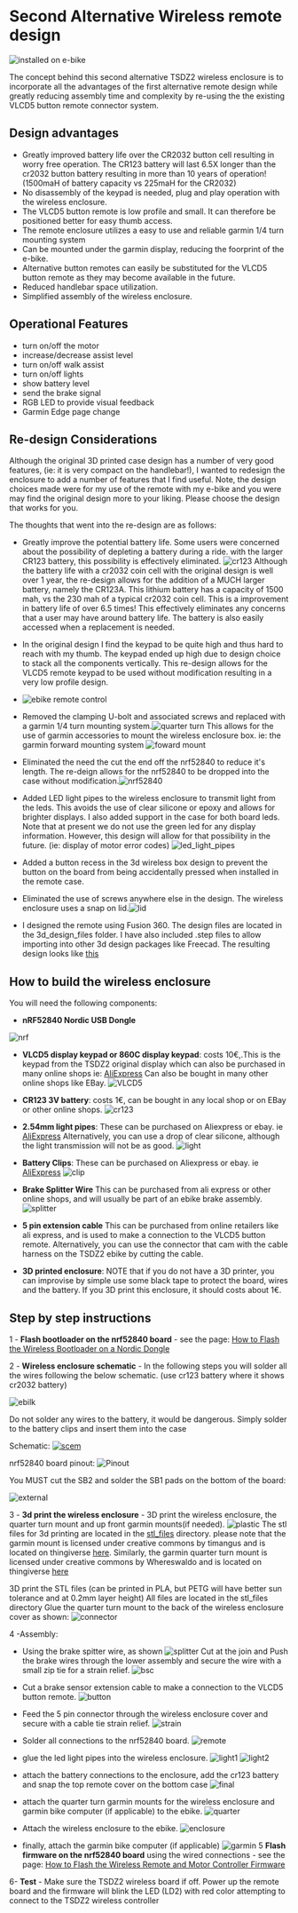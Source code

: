# Second Alternative Wireless remote design

![installed on e-bike](./bike_installation_final.jpg)

The concept behind this second alternative TSDZ2 wireless enclosure is to incorporate all the advantages of the first alternative remote design while greatly reducing assembly time and complexity by re-using the the existing VLCD5 button remote connector system.

## Design advantages

* Greatly improved battery life over the CR2032 button cell resulting in worry free operation.
The CR123 battery will last 6.5X longer than the cr2032 button battery resulting in more than 10 years of operation! (1500maH of battery  capacity vs 225maH for the CR2032)
* No disassembly of the keypad is needed, plug and play operation with the wireless enclosure.
* The VLCD5 button remote is low profile and small. It can therefore be positioned better for easy thumb access.
* The remote enclosure utilizes a easy to use and reliable garmin 1/4 turn mounting system
* Can be mounted under the garmin display, reducing the foorprint of the e-bike.
* Alternative button remotes can easily be substituted for the VLCD5 button remote  as they may become available in the future.
* Reduced handlebar space utilization.
* Simplified assembly of the wireless  enclosure.

## Operational Features

* turn on/off the motor
* increase/decrease assist level
* turn on/off walk assist
* turn on/off lights
* show battery level
* send the brake signal
* RGB LED to provide visual feedback
* Garmin Edge page change

## Re-design Considerations  

Although the original 3D printed case design has a number of very good features, (ie: it is very compact on the handlebar!), I wanted to redesign the enclosure to add a number of features that I find useful.
Note, the design choices made were for my use of the remote with my e-bike and you were may find the original design more to your liking.
Please choose the design that works for you.

The thoughts that went into the re-design are as follows:

* Greatly improve the potential battery life. Some users were concerned about the possibility of depleting a battery during a ride. with the larger CR123 battery, this possibility is effectively eliminated.
![cr123](cr123.jpg)
 Although the battery life with a cr2032 coin cell with the original design is well over 1 year, the re-design allows for the addition of a MUCH larger battery, namely the CR123A. This lithium battery has a capacity of 1500 mah, vs the 230 mah of a typical cr2032 coin cell. This is a improvement in battery life of over 6.5 times! This effectively eliminates any concerns that a user may have around battery life. The battery is also easily accessed when a replacement is needed.
* In the original design I find the keypad to be quite high and thus hard to reach with my thumb. The keypad ended up high due to design choice to stack all the components vertically. This re-design allows for the VLCD5 remote keypad to be used without modification resulting in a very low profile design.
* ![ebike remote control](./vlcd5_handlebar.jpg)
  
* Removed the clamping U-bolt and associated screws and replaced with a garmin 1/4 turn mounting system.![quarter turn](./glued_connector.jpg)
This allows for the use of garmin accessories to mount the wireless enclosure box.
ie:  the garmin forward mounting system
![foward mount](./forward_mount.jpg)
* Eliminated the need the cut the end off the nrf52840 to reduce it's length. The re-deign allows for the nrf52840 to be dropped into the case without modification.![nrf52840](./NRF52840.png)

* Added LED light pipes to the wireless enclosure to transmit light from the leds. This avoids the use of clear silicone or epoxy and allows for brighter displays.  I also added support in the case for both board leds. Note that at present we do not use the green led for any display information. However, this design will allow for that possibility in the future. (ie: display of motor error codes)
![led_light_pipes](./led_light_pipes.jpg)

* Added a button recess in the 3d wireless box design to prevent the button on the board from being accidentally pressed when installed in the remote case.
  
* Eliminated the use of screws anywhere else in the design. The wireless enclosure uses a snap on lid.![lid](./brake_splitter_connection.jpg)
* I designed the remote using Fusion 360. The design files are located in the 3d_design_files folder. I have also included .step files to allow importing into other 3d design packages like Freecad.
The resulting design looks like [this](https://tinyurl.com/7b3r8s2r)

## How to build the wireless enclosure

You will need the following components:

* **nRF52840 Nordic USB Dongle**
  
![nrf](./NRF52840.png)

* **VLCD5 display keypad or 860C display keypad**: costs 10€,.This is the keypad from the TSDZ2 original display which can also be purchased  in many online shops ie: [AliExpress](https://www.aliexpress.com/item/4001097689736.html?spm=a2g0s.9042311.0.0.27424c4dxp2RN0)  Can also be bought in many other online shops like EBay.
![VLCD5](vlcd5.png)
* **CR123 3V battery**: costs 1€, can be bought in any local shop or on EBay or other online shops.
![cr123](cr123.jpg)

* **2.54mm light pipes**: These can be purchased on Aliexpress or ebay. ie [AliExpress](https://www.aliexpress.com/item/4001097689736.html?spm=a2g0s.9042311.0.0.27424c4dxp2RN0)
Alternatively, you can use a drop of clear silicone, although the light transmission will not be as good.
![light](light_pipe.jpeg)

* **Battery Clips**: These can be purchased on Aliexpress or ebay. ie [AliExpress](https://www.aliexpress.com/item/4000953728880.html?spm=a2g0s.9042311.0.0.27424c4dsstnu1)
![clip](clip.jpg)

* **Brake Splitter Wire** This can be purchased from ali express or other online shops, and will usually be part of an ebike brake assembly.![splitter](./brake_splitter_wire.jpg)

* **5 pin extension cable** This can be purchased from online retailers like ali express, and is used to make a connection to the VLCD5 button remote. Alternatively, you can use the connector that cam with the cable harness on the TSDZ2 ebike by cutting the cable.

* **3D printed enclosure**: NOTE that if you do not have a 3D printer, you can improvise by simple use some black tape to protect the board, wires and the battery. If you 3D print this enclosure, it should costs about 1€.

## Step by step instructions

1 - **Flash bootloader on the nrf52840 board** - see the page: [How to Flash the Wireless Bootloader on a Nordic Dongle](../getting_started.md)

2 - **Wireless enclosure schematic** - In the following steps you will solder all the wires following the below schematic. (use cr123 battery where it shows cr2032 battery)

![ebilk](./ebike_remote_wireless-schematic.png)

Do not solder any wires to the battery, it would be dangerous. Simply solder to the battery clips and insert them into the case

Schematic:
[![scem](ebike_remote_wireless-schematic.png)](ebike_remote_wireless-schematic.png)

nrf52840 board pinout:
![Pinout](./nordic_pinout.png)

You MUST cut the SB2 and solder the SB1 pads on the bottom of the board:

![external](./external_power.png)

3 - **3d print the wireless enclosure** - 3D print the wireless enclosure, the quarter turn mount and up front garmin mounts(if needed). ![plastic](./all_plastic_comps.jpg)
The stl files for 3d printing are located in the [stl_files](./stl_files) directory.
please note that the garmin mount is licensed under creative commons by timangus and is located on thingiverse [here](https://www.thingiverse.com/thing:4483267).
Similarly, the garmin quarter turn mount is licensed under creative commons  by Whereswaldo and is located on thingiverse [here](http://www.thingiverse.com/thing:656833)

3D print the STL files (can be printed in PLA, but PETG will have better sun tolerance and at 0.2mm layer height) All files are located in the stl_files directory
Glue the quarter turn mount to the back of the wireless enclosure cover as shown: ![connector](./glued_connector.jpg)

4 -Assembly:

* Using the brake spitter wire, as shown ![splitter](./brake_splitter_wire.jpg) Cut at the join and Push the brake wires through the lower assembly and secure the wire with a small zip tie for a strain relief.
![bsc](brake_splitter_connection.jpg)

* Cut a brake sensor extension cable to make a connection to the VLCD5 button remote. ![button](./vlcd5_remote_wiring.jpg)
* Feed the 5 pin connector through the wireless enclosure cover and secure with a cable tie strain relief.
![strain](./all_connectors.jpg)
* Solder all connections to the nrf52840 board. ![remote](52840_wired.jpg)
* glue the led light pipes into the wireless enclosure.
![light1](./led_light_pipes.jpg)
![light2](./light_pipes_installed.jpg)
* attach the battery connections to the enclosure, add the cr123 battery and snap the top remote cover on the bottom case
![final](final_assembly.jpg)
* attach the quarter turn garmin mounts for the wireless enclosure and garmin bike computer (if applicable) to the ebike.
![quarter](./ebike_quarter_turn.jpg)
* Attach the wireless enclosure to the ebike.
![enclosure](./ebike_box_installed.jpg)
* finally, attach the garmin bike computer (if applicable)
![garmin](./bike_installation_final.jpg)
5  **Flash firmware on the nrf52840 board** using the wired connections - see the page: [How to Flash the Wireless Remote and Motor Controller Firmware](../../firmware.md)

6- **Test** - Make sure the TSDZ2 wireless board if off. Power up the remote board and the firmware will blink the LED (LD2) with red color attempting to connect to the TSDZ2 wireless controller
